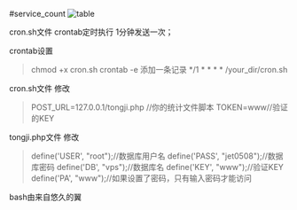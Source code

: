 #service_count
![table](http://git.oschina.net/uploads/images/2016/1202/134105_2a403897_700748.png "界面")

cron.sh文件 crontab定时执行
1分钟发送一次；

crontab设置
>chmod +x cron.sh
>crontab -e 
添加一条记录
>*/1 * * * * /your_dir/cron.sh

cron.sh文件
修改
>POST_URL=127.0.0.1/tongji.php //你的统计文件脚本
>TOKEN=www//验证的KEY

tongji.php文件
修改
>define('USER', "root");//数据库用户名
>define('PASS', "jet0508");//数据库密码
>define('DB', "vps");//数据库名
>define('KEY', "www");//验证KEY
>define('PA', "www");//如果设置了密码，只有输入密码才能访问
 

bash由来自悠久的翼